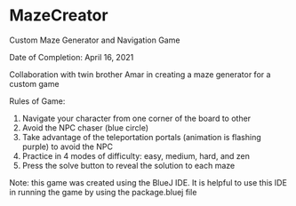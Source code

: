 # MazeCreator
Custom Maze Generator and Navigation Game

Date of Completion: April 16, 2021

Collaboration with twin brother Amar in creating a maze generator for a custom game

Rules of Game:
1. Navigate your character from one corner of the board to other
2. Avoid the NPC chaser (blue circle)
3. Take advantage of the teleportation portals (animation is flashing purple) to avoid the NPC
4. Practice in 4 modes of difficulty: easy, medium, hard, and zen
5. Press the solve button to reveal the solution to each maze

Note: this game was created using the BlueJ IDE. It is helpful to use this IDE in running the game by using the package.bluej file
